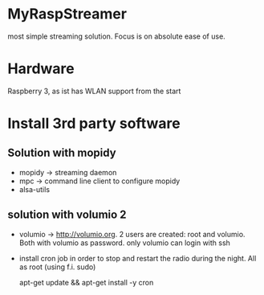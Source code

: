 # MyRaspStreamer
most simple streaming solution. Focus is on absolute ease of use.

# Hardware
Raspberry 3, as ist has WLAN support from the start

# Install 3rd party software

## Solution with mopidy
- mopidy -> streaming daemon
- mpc -> command line client to configure mopidy
- alsa-utils

## solution with volumio 2
- volumio -> http://volumio.org. 2 users are created: root and volumio. Both with volumio as password. only volumio can login with ssh
- install cron job in order to stop and restart the radio during the night. All as root (using f.i. sudo)

    apt-get update && apt-get install -y cron
